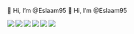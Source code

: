  👋 Hi, I’m @Eslaam95
 👋 Hi, I’m @Eslaam95
 
<img   align='left' src='https://img.shields.io/badge/html5-%23E34F26.svg?style=for-the-badge&logo=html5&logoColor=white'/>
<img align='left' src='https://img.shields.io/badge/css3-%231572B6.svg?style=for-the-badge&logo=css3&logoColor=white'/>
<img  align='left' src='https://img.shields.io/badge/javascript-%23323330.svg?style=for-the-badge&logo=javascript&logoColor=%23F7DF1E'/>
<img  align='left' src='https://img.shields.io/badge/react-%2320232a.svg?style=for-the-badge&logo=react&logoColor=%2361DAFB'/>
<img  align='left' src='https://img.shields.io/badge/redux-%23593d88.svg?style=for-the-badge&logo=redux&logoColor=white'/>
<img  align='left' src='https://img.shields.io/badge/MUI-%230081CB.svg?style=for-the-badge&logo=mui&logoColor=white'/>


 <!--<img width='50%'  src='https://github-readme-stats.vercel.app/api/top-langs/?username=Eslaam95&layout=compact'/>-->









<!---
Eslaam95/Eslaam95 is a ✨ special ✨ repository because its `README.md` (this file) appears on your GitHub profile.
You can click the Preview link to take a look at your changes.
--->
